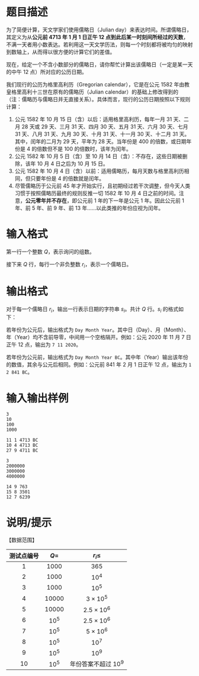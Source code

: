 # 题目描述

为了简便计算，天文学家们使用儒略日（Julian day）来表达时间。所谓儒略日，其定义为从**公元前 4713 年 1 月 1 日正午 12 点到此后某一时刻间所经过的天数**，不满一天者用小数表达。若利用这一天文学历法，则每一个时刻都将被均匀的映射到数轴上，从而得以很方便的计算它们的差值。

现在，给定一个不含小数部分的儒略日，请你帮忙计算出该儒略日（一定是某一天的中午 12 点）所对应的公历日期。

我们现行的公历为格里高利历（Gregorian calendar），它是在公元 1582 年由教皇格里高利十三世在原有的儒略历（Julian calendar）的基础上修改得到的（注：儒略历与儒略日并无直接关系）。具体而言，现行的公历日期按照以下规则计算：

1. 公元 1582 年 10 月 15 日（含）以后：适用格里高利历，每年一月 $31$ 天、二月 $28$ 天或 $29$ 天、三月 $31$ 天、四月 $30$ 天、五月 $31$ 天、六月 $30$ 天、七月 $31$ 天、八月 $31$ 天、九月 $30$ 天、十月 $31$ 天、十一月 $30$ 天、十二月 $31$ 天。其中，闰年的二月为 $29$ 天，平年为 $28$ 天。当年份是 $400$ 的倍数，或日期年份是 $4$ 的倍数但不是 $100$ 的倍数时，该年为闰年。
2. 公元 1582 年 10 月 5 日（含）至 10 月 14 日（含）：不存在，这些日期被删除，该年 10 月 4 日之后为 10 月 15 日。
3. 公元 1582 年 10 月 4 日（含）以前：适用儒略历，每月天数与格里高利历相同，但只要年份是 $4$ 的倍数就是闰年。
4. 尽管儒略历于公元前 45 年才开始实行，且初期经过若干次调整，但今天人类习惯于按照儒略历最终的规则反推一切 1582 年 10 月 4 日之前的时间。注意，**公元零年并不存在**，即公元前 1 年的下一年是公元 1 年。因此公元前 1 年、前 5 年、前 9 年、前 13 年……以此类推的年份应视为闰年。

# 输入格式

第一行一个整数 $Q$，表示询问的组数。

接下来 $Q$ 行，每行一个非负整数 $r_i$，表示一个儒略日。

# 输出格式

对于每一个儒略日 $r_i$，输出一行表示日期的字符串 $s_i$。共计 $Q$ 行。$s_i$ 的格式如下：

若年份为公元后，输出格式为 `Day Month Year`。其中日（Day）、月（Month）、年（Year）均不含前导零，中间用一个空格隔开。例如：公元 2020 年 11 月 7 日正午 12 点，输出为 `7 11 2020`。

若年份为公元前，输出格式为 `Day Month Year BC`。其中年（Year）输出该年份的数值，其余与公元后相同。例如：公元前 841 年 2 月 1 日正午 12 点，输出为 `1 2 841 BC`。

# 输入输出样例

```input1
3
10
100
1000
```

```output1
11 1 4713 BC
10 4 4713 BC
27 9 4711 BC
```

```input2
3
2000000
3000000
4000000
```

```output2
14 9 763
15 8 3501
12 7 6239
```

# 说明/提示

【数据范围】

| 测试点编号 |   $Q=$   |       $r_i \leq$        |
| :--------: | :------: | :---------------------: |
|    $1$     |  $1000$  |          $365$          |
|    $2$     |  $1000$  |        ${10}^4$         |
|    $3$     |  $1000$  |        ${10}^5$         |
|    $4$     | $10000$  |    $3 \times {10}^5$    |
|    $5$     | $10000$  |   $2.5 \times {10}^6$   |
|    $6$     | ${10}^5$ |   $2.5 \times {10}^6$   |
|    $7$     | ${10}^5$ |    $5 \times {10}^6$    |
|    $8$     | ${10}^5$ |        ${10}^7$         |
|    $9$     | ${10}^5$ |        ${10}^9$         |
|    $10$    | ${10}^5$ | 年份答案不超过 ${10}^9$ |
